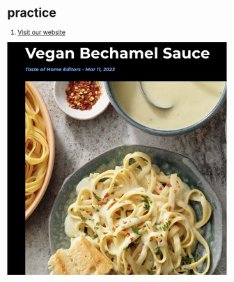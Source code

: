 # practice

1. [Visit our website](http://playbill.com "Click here to visit our website")

![pasta](https://github.com/acphillips199/practice/blob/99b452dba98250d5b1f90471d79d8e69e6045562/Screen%20Shot%202023-03-11%20at%2011.51.24%20AM.png)


